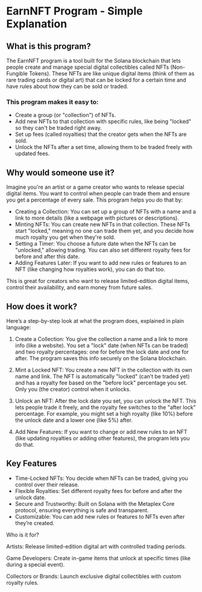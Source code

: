 # EarnNFT Program - Simple Explanation

## What is this program?

The EarnNFT program is a tool built for the Solana blockchain that lets people create and manage special digital collectibles called NFTs (Non-Fungible Tokens). These NFTs are like unique digital items (think of them as rare trading cards or digital art) that can be locked for a certain time and have rules about how they can be sold or traded.

### This program makes it easy to:

-   Create a group (or "collection") of NFTs.
-   Add new NFTs to that collection with specific rules, like being "locked" so they can't be traded right away.
-   Set up fees (called royalties) that the creator gets when the NFTs are sold.
-   Unlock the NFTs after a set time, allowing them to be traded freely with updated fees.

## Why would someone use it?

Imagine you're an artist or a game creator who wants to release special digital items. You want to control when people can trade them and ensure you get a percentage of every sale. This program helps you do that by:

-   Creating a Collection: You can set up a group of NFTs with a name and a link to more details (like a webpage with pictures or descriptions).
-   Minting NFTs: You can create new NFTs in that collection. These NFTs start "locked," meaning no one can trade them yet, and you decide how much royalty you get when they're sold.
-   Setting a Timer: You choose a future date when the NFTs can be "unlocked," allowing trading. You can also set different royalty fees for before and after this date.
-   Adding Features Later: If you want to add new rules or features to an NFT (like changing how royalties work), you can do that too.

This is great for creators who want to release limited-edition digital items, control their availability, and earn money from future sales.

## How does it work?

Here’s a step-by-step look at what the program does, explained in plain language:

1. Create a Collection: You give the collection a name and a link to more info (like a website). You set a "lock" date (when NFTs can be traded) and two royalty percentages: one for before the lock date and one for after. The program saves this info securely on the Solana blockchain.

2. Mint a Locked NFT: You create a new NFT in the collection with its own name and link. The NFT is automatically "locked" (can’t be traded yet) and has a royalty fee based on the "before lock" percentage you set. Only you (the creator) control when it unlocks.

3. Unlock an NFT: After the lock date you set, you can unlock the NFT. This lets people trade it freely, and the royalty fee switches to the "after lock" percentage. For example, you might set a high royalty (like 10%) before the unlock date and a lower one (like 5%) after.

4. Add New Features: If you want to change or add new rules to an NFT (like updating royalties or adding other features), the program lets you do that.

## Key Features

-   Time-Locked NFTs: You decide when NFTs can be traded, giving you control over their release.
-   Flexible Royalties: Set different royalty fees for before and after the unlock date.
-   Secure and Trustworthy: Built on Solana with the Metaplex Core protocol, ensuring everything is safe and transparent.
-   Customizable: You can add new rules or features to NFTs even after they’re created.

Who is it for?

Artists: Release limited-edition digital art with controlled trading periods.

Game Developers: Create in-game items that unlock at specific times (like during a special event).

Collectors or Brands: Launch exclusive digital collectibles with custom royalty rules.
